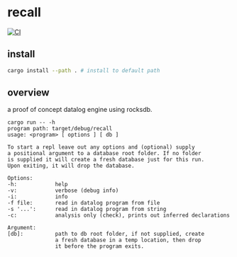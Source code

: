# recall

[![CI](https://github.com/zanyoats/recall/actions/workflows/ci.yml/badge.svg)](https://github.com/zanyoats/recall/actions/workflows/ci.yml)

## install

```sh
cargo install --path . # install to default path
```

## overview

a proof of concept datalog engine using rocksdb.

```plaintext
cargo run -- -h
program path: target/debug/recall
usage: <program> [ options ] [ db ]

To start a repl leave out any options and (optional) supply
a positional argument to a database root folder. If no folder
is supplied it will create a fresh database just for this run.
Upon exiting, it will drop the database.

Options:
-h:            help
-v:            verbose (debug info)
-i:            info
-f file:       read in datalog program from file
-s '...':      read in datalog program from string
-c:            analysis only (check), prints out inferred declarations

Argument:
[db]:          path to db root folder, if not supplied, create
               a fresh database in a temp location, then drop
               it before the program exits.
```
